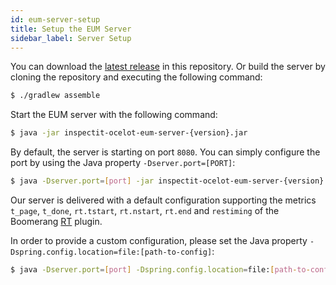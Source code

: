 ```yaml
---
id: eum-server-setup
title: Setup the EUM Server
sidebar_label: Server Setup
---
```


You can download the [latest release](https://github.com/inspectIT/inspectit-ocelot-eum-server/releases) in this repository.
Or build the server by cloning the repository and executing the following command:

```bash
$ ./gradlew assemble
```

Start the EUM server with the following command:

```bash
$ java -jar inspectit-ocelot-eum-server-{version}.jar
```

By default, the server is starting on port `8080`. 
You can simply configure the port by using the Java property `-Dserver.port=[PORT]`:

```bash
$ java -Dserver.port=[port] -jar inspectit-ocelot-eum-server-{version}.jar
```

Our server is delivered with a default configuration supporting the metrics
`t_page`, `t_done`, `rt.tstart`, `rt.nstart`, `rt.end` and `restiming` of the Boomerang [RT](https://akamai.github.io/boomerang/akamai/BOOMR.plugins.RT.html) plugin.

In order to provide a custom configuration, please set the Java property `-Dspring.config.location=file:[path-to-config]`:

```bash
$ java -Dserver.port=[port] -Dspring.config.location=file:[path-to-config] -jar inspectit-ocelot-eum-server-{version}.jar
```
